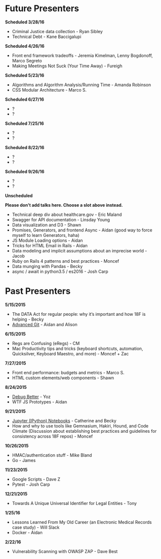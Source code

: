 # Future Presenters

**Scheduled 3/28/16**
* Criminal Justice data collection - Ryan Sibley
* Technical Debt - Kane Baccigalupi

**Scheduled 4/26/16**
* Front end framework tradeoffs - Jeremia Kimelman, Lenny Bogdonoff, Marco Segreto
* Making Meetings Not Suck (Your Time Away) - Fureigh

**Scheduled 5/23/16**
* Algorithms and Algorithm Analysis/Running Time - Amanda Robinson
* CSS Modular Architecture - Marco S.

**Scheduled 6/27/16**
* ?
* ?

**Scheduled 7/25/16**
* ?
* ?

**Scheduled 8/22/16**
* ?
* ?

**Scheduled 9/26/16**
* ?
* ?

**Unscheduled**

**Please don't add talks here. Choose a slot above instead.**
* Technical deep div about healthcare.gov - Eric Maland
* Swagger for API documentation - Linsday Young
* Data visualization and D3 - Shawn
* Promises, Generators, and frontend Async - Aidan (good way to force myself to learn Generators, haha)
* JS Module Loading options - Aidan
* Tricks for HTML Email in Rails - Aidan
* Data modeling and implicit assumptions about an imprecise world - Jacob
* Ruby on Rails 4 patterns and best practices - Moncef
* Data munging with Pandas - Becky
* async / await in python3.5 / es2016 - Josh Carp

# Past Presenters
**5/15/2015**
* The DATA Act for regular people: why it’s important and how 18F is helping - Becky
* [Advanced Git](git-flag-p) - Aidan and Alison

**6/15/2015**
* Regs are Confusing (eRegs) - CM
* Mac Productivity tips and tricks (keyboard shortcuts, automation, Quicksilver, Keyboard Maestro, and more) - Moncef + Zac

**7/27/2015**
* Front end performance: budgets and metrics - Marco S.
* HTML custom elements/web components - Shawn

**8/24/2015**
* [Debug Better](debug-better) - Yoz
* WTF JS Prototypes - Aidan

**9/21/2015**
* [Jupyter (IPython) Notebooks](jupyter-notebook) - Catherine and Becky
* How and why to use tools like Gemnasium, Hakiri, Hound, and Code Climate (Discussion about establishing best practices and guidelines for consistency across 18F repos) - Moncef

**10/26/2015**
* HMAC/authentication stuff - Mike Bland
* Go - James

**11/23/2015**
* Google Scripts - Dave Z
* Pytest - Josh Carp

**12/21/2015**
* Towards A Unique Universal Identifier for Legal Entities - Tony

**1/25/16**
* Lessons Learned From My Old Career (an Electronic Medical Records case study) - Will Slack
* Docker - Aidan

**2/22/16**
* Vulnerability Scanning with OWASP ZAP - Dave Best
